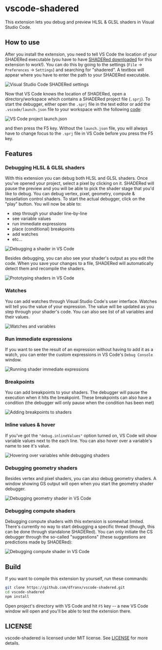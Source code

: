 # vscode-shadered
This extension lets you debug and preview HLSL & GLSL shaders in Visual Studio Code.

## How to use
After you install the extension, you need to tell VS Code the location of your SHADERed executable (you have to have [SHADERed downloaded](https://shadered.org) for this extension to work!).
You can do this by going to the settings (`File` &rarr; `Preferences` &rarr; `Settings`) and searching for "shadered".
A textbox will appear where you have to enter the path to your SHADERed executable.

![Visual Studio Code SHADERed settings](https://shadered.org/assets/blog/9/img/vscode_settings.png)

Now that VS Code knows the location of SHADERed, open a directory/workspace which contains a SHADERed project file (`.sprj`).
To start the debugger, either open the `.sprj` file in the text editor or
add the `.vscode/launch.json` file to your workspace with the following [code](https://github.com/dfranx/vscode-shadered/blob/master/sampleWorkspace/.vscode/launch.json):

![VS Code project launch.json](https://shadered.org/assets/blog/9/img/launch_json.png)

and then press the F5 key.
Without the `launch.json` file, you will always have to change focus to the `.sprj` file in VS Code before you press the F5 key.

## Features
### Debugging HLSL & GLSL shaders
With this extension you can debug both HLSL and GLSL shaders.
Once you've opened your project, select a pixel by clicking on it.
SHADERed will pause the preview and you will be able to pick the shader stage that you'd like to debug.
You can debug vertex, pixel, geometry, compute & tessellation control shaders.
To start the actual debugger, click on the "play" button. You will now be able to:

* step through your shader line-by-line
* see variable values
* run immediate expressions
* place (conditional) breakpoints
* add watches
* etc... 

![Debugging a shader in VS Code](https://shadered.org/assets/blog/9/img/debugging.gif)

Besides debugging, you can also see your shader's output as you edit the code.
When you save your changes to a file, SHADERed will automatically detect them and recompile the shaders.

![Prototyping shaders in VS Code](https://shadered.org/assets/blog/9/img/preview.gif)

### Watches
You can add watches through Visual Studio Code's user interface.
Watches will tell you the value of your expression.
The value will be updated as you step through your shader's code.
You can also see list of all variables and their values.

![Watches and variables](https://shadered.org/assets/blog/9/img/watches.png)

### Run immediate expressions
If you want to see the result of an expression without having to add it as a watch, you can enter the custom expressions in VS Code's `Debug Console` window.

![Running shader immediate expressions](https://shadered.org/assets/blog/9/img/immediateMode.gif)

### Breakpoints
You can add breakpoints to your shaders.
The debugger will pause the execution when it hits the breakpoint.
These breakpoints can also have a condition (the debugger will only pause when the condition has been met)

![Adding breakpoints to shaders](https://shadered.org/assets/blog/9/img/breakpoints.png)

### Inline values & hover
If you've got the `"debug.inlineValues"` option turned on, VS Code will show variable values next to the each line.
You can also hover over a variable's name to see it's value.

![Hovering over variables while debugging shaders](https://shadered.org/assets/blog/9/img/hover.png)

### Debugging geometry shaders
Besides vertex and pixel shaders, you can also debug geometry shaders. A window showing GS output will open when you start the geometry shader debugger.

![Debugging geometry shader in VS Code](https://shadered.org/assets/blog/9/img/debugGS.png)

### Debugging compute shaders
Debugging compute shaders with this extension is somewhat limited. There's currently no way to start debugging a specific thread (though, this can be done through standalone SHADERed). You can only initiate the CS debugger through the so-called "suggestions" (these suggestions are predictions made by SHADERed):

![Debugging compute shader in VS Code](https://shadered.org/assets/blog/9/img/debugCS.png)

## Build
If you want to compile this extension by yourself, run these commands:
```sh
git clone https://github.com/dfranx/vscode-shadered.git
cd vscode-shadered
npm install
```

Open project's directory with VS Code and hit `F5` key -- a new VS Code window will open and you'll be able to test the extension there.

## LICENSE
vscode-shadered is licensed under MIT license. See [LICENSE](./LICENSE) for more details.